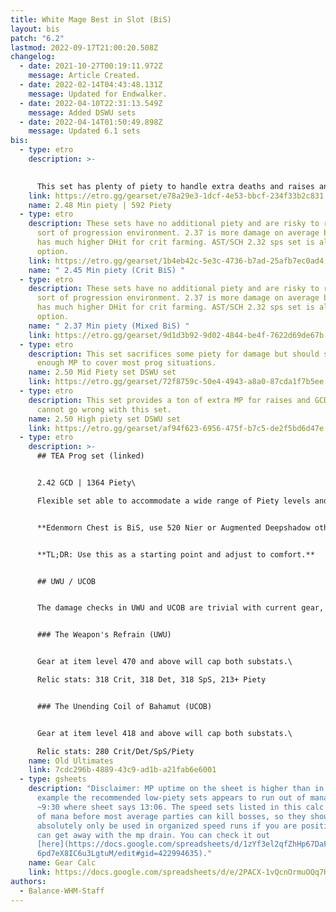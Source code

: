 ```yaml
---
title: White Mage Best in Slot (BiS)
layout: bis
patch: "6.2"
lastmod: 2022-09-17T21:00:20.508Z
changelog:
  - date: 2021-10-27T00:19:11.972Z
    message: Article Created.
  - date: 2022-02-14T04:43:48.131Z
    message: Updated for Endwalker.
  - date: 2022-04-10T22:31:13.549Z
    message: Added DSWU sets
  - date: 2022-04-14T01:50:49.898Z
    message: Updated 6.1 sets
bis:
  - type: etro
    description: >-
      

      This set has plenty of piety to handle extra deaths and raises and is always a good option, though it lacks some of the damage of the sets below.
    link: https://etro.gg/gearset/e78a29e3-1dcf-4e53-bbcf-234f33b2c831
    name: 2.48 Min piety | 592 Piety
  - type: etro
    description: These sets have no additional piety and are risky to run in any
      sort of progression environment. 2.37 is more damage on average but 2.45
      has much higher DHit for crit farming. AST/SCH 2.32 sps set is also a good
      option.
    link: https://etro.gg/gearset/1b4eb42c-5e3c-4736-b7ad-25afb7ec0ad4
    name: " 2.45 Min piety (Crit BiS) "
  - type: etro
    description: These sets have no additional piety and are risky to run in any
      sort of progression environment. 2.37 is more damage on average but 2.45
      has much higher DHit for crit farming. AST/SCH 2.32 sps set is also a good
      option.
    name: " 2.37 Min piety (Mixed BiS) "
    link: https://etro.gg/gearset/9d1d3b92-9d02-4844-be4f-7622d69de67b
  - type: etro
    description: This set sacrifices some piety for damage but should still provide
      enough MP to cover most prog situations.
    name: 2.50 Mid Piety set DSWU set
    link: https://etro.gg/gearset/72f8759c-50e4-4943-a8a0-87cda1f7b5ee
  - type: etro
    description: This set provides a ton of extra MP for raises and GCD heals, you
      cannot go wrong with this set.
    name: 2.50 High piety set DSWU set
    link: https://etro.gg/gearset/af94f623-6956-475f-b7c5-de2f5bd6d47e
  - type: etro
    description: >-
      ## TEA Prog set (linked)


      2.42 GCD | 1364 Piety\

      Flexible set able to accommodate a wide range of Piety levels and two different GCDs. Standard setup uses Smoked Chicken for 2.42, you can use Twilight Popoto Salad for 2.41 or Golden Pineapple Juice for some extra Piety. You can put Piety instead of Det on Relic if desired (in any amount you want) and the Piety melds can be stripped out for Det/DH if you feel you want to go lower. (Existing Det melds can be swapped to DH too).  


      **Edenmorn Chest is BiS, use 520 Nier or Augmented Deepshadow otherwise.**  


      **TL;DR: Use this as a starting point and adjust to comfort.**


      ## UWU / UCOB


      The damage checks in UWU and UCOB are trivial with current gear, food and potions. The biggest gear upgrade **by far** is the 515 or 535 relic, as you can cap multiple substats, but again they are hardly required.  I personally recommend 1k+ Piety for prog, with your remaining gear prioritizing Crit > Det/SpS wherever possible.  Don't worry about getting perfect stats, they won't make a difference for anything but rank one.


      ### The Weapon's Refrain (UWU)


      Gear at item level 470 and above will cap both substats.\

      Relic stats: 318 Crit, 318 Det, 318 SpS, 213+ Piety


      ### The Unending Coil of Bahamut (UCOB)


      Gear at item level 418 and above will cap both substats.\

      Relic stats: 280 Crit/Det/SpS/Piety
    name: Old Ultimates
    link: 7cdc296b-4889-43c9-ad1b-a21fab6e6001
  - type: gsheets
    description: "Disclaimer: MP uptime on the sheet is higher than in reality, for
      example the recommended low-piety sets appears to run out of mana around
      ~9:30 where sheet says 13:06. The speed sets listed in this calc run out
      of mana before most average parties can kill bosses, so they should
      absolutely only be used in organized speed runs if you are positive you
      can get away with the mp drain. You can check it out
      [here](https://docs.google.com/spreadsheets/d/1zYf3el2qfZhHp67DaF4d8U2PkH\
      6pd7eX8IC6u3LgtuM/edit#gid=422994635)."
    name: Gear Calc
    link: https://docs.google.com/spreadsheets/d/e/2PACX-1vQcnOrmuOQq7HoMIfiJZwdY9GuUCUGD1BmFaHWpSWupXVUkHvOxWrCWExav6CAFhNrJ_7-dEMcc-MAP/pubhtml
authors:
  - Balance-WHM-Staff
---
```

